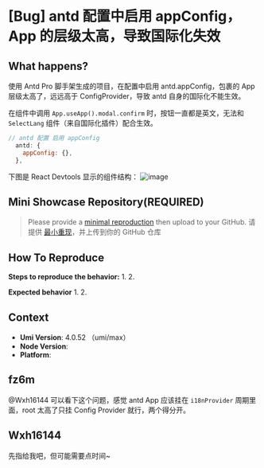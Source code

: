 # [Bug] antd 配置中启用 appConfig，App 的层级太高，导致国际化失效

<!--
感谢您向我们反馈问题，为了高效的解决问题，我们期望你能提供以下信息：
-->

## What happens?

使用 Antd Pro 脚手架生成的项目，在配置中启用 antd.appConfig，包裹的 App 层级太高了，远远高于 ConfigProvider，导致 antd 自身的国际化不能生效。

在组件中调用 `App.useApp().modal.confirm` 时，按钮一直都是英文，无法和 `SelectLang` 组件（来自国际化插件）配合生效。

```js
// antd 配置 启用 appConfig
  antd: {
    appConfig: {},
  },
```

下图是 React Devtools 显示的组件结构：
![image](https://user-images.githubusercontent.com/20789074/231158565-11e9a03b-5b79-4504-99aa-7f046da3f350.png)

<!-- A clear and concise description of what the bug is. -->
<!-- 清晰的描述下遇到的问题。-->

## Mini Showcase Repository(REQUIRED)

> Please provide a [minimal reproduction](https://stackoverflow.com/help/minimal-reproducible-example) then upload to your GitHub. 请提供 [最小重现](https://stackoverflow.com/help/minimal-reproducible-example)，并上传到你的 GitHub 仓库

<!-- 为节约大家的时间，无复现步骤的 ISSUE 会被关闭，提供之后再 REOPEN -->
<!-- YOUR_REPOSITORY_URL on github or stackbliz -->

## How To Reproduce

**Steps to reproduce the behavior:** 1. 2.

**Expected behavior** 1. 2.

<!-- 请提供复现链接/步骤，错误日志以及相关配置 -->

## Context

- **Umi Version**: 4.0.52 （umi/max）
- **Node Version**:
- **Platform**:

## fz6m

@Wxh16144 可以看下这个问题，感觉 antd App 应该挂在 `i18nProvider` 周期里面，root 太高了只挂 Config Provider 就行，两个得分开。

## Wxh16144

先指给我吧，但可能需要点时间~
